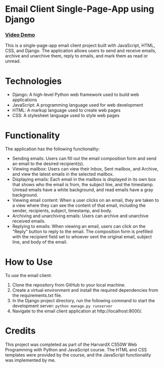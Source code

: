 # Email Client Single-Page-App using Django

### [Video Demo](https://youtu.be/ke0SxYfIFXU)

This is a single-page-app email client project built with JavaScript, HTML, CSS, and Django. The application allows users to send and receive emails, archive and unarchive them, reply to emails, and mark them as read or unread.

# Technologies
- Django: A high-level Python web framework used to build web applications
- JavaScript: A programming language used for web development
- HTML: A markup language used to create web pages
- CSS: A stylesheet language used to style web pages

# Functionality
The application has the following functionality:

- Sending emails: Users can fill out the email composition form and send an email to the desired recipient(s).
- Viewing mailbox: Users can view their Inbox, Sent mailbox, and Archive, and view the latest emails in the selected mailbox.
- Displaying emails: Each email in the mailbox is displayed in its own box that shows who the email is from, the subject line, and the timestamp. Unread emails have a white background, and read emails have a gray background.
- Viewing email content: When a user clicks on an email, they are taken to a view where they can see the content of that email, including the sender, recipients, subject, timestamp, and body.
- Archiving and unarchiving emails: Users can archive and unarchive received emails.
- Replying to emails: When viewing an email, users can click on the "Reply" button to reply to the email. The composition form is prefilled with the recipient field set to whoever sent the original email, subject line, and body of the email.

# How to Use
To use the email client:

1. Clone the repository from GitHub to your local machine.
2. Create a virtual environment and install the required dependencies from the requirements.txt file.
3. In the Django project directory, run the following command to start the development server:
```python manage.py runserver```
4. Navigate to the email client application at http://localhost:8000/.

# Credits
This project was completed as part of the HarvardX CS50W Web Programming with Python and JavaScript course. The HTML and CSS templates were provided by the course, and the JavaScript functionality was implemented by me.
